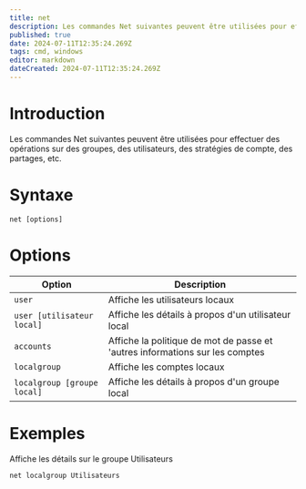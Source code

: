 ```yaml
---
title: net
description: Les commandes Net suivantes peuvent être utilisées pour effectuer des opérations sur des groupes, des utilisateurs, des stratégies de compte, des partages, etc
published: true
date: 2024-07-11T12:35:24.269Z
tags: cmd, windows
editor: markdown
dateCreated: 2024-07-11T12:35:24.269Z
---
```


# Introduction

Les commandes Net suivantes peuvent être utilisées pour effectuer des opérations sur des groupes, des utilisateurs, des stratégies de compte, des partages, etc.

# Syntaxe

`net [options]`

# Options

| Option                      | Description                                                                  |
| --------------------------- | ---------------------------------------------------------------------------- |
| `user`                      | Affiche les utilisateurs locaux                                              |
| `user [utilisateur local]`  | Affiche les détails à propos d'un utilisateur local                          |
| `accounts`                  | Affiche la politique de mot de passe et 'autres informations sur les comptes |
| `localgroup`                | Affiche les comptes locaux                                                   |
| `localgroup [groupe local]` | Affiche les détails à propos d'un groupe local                               |

# Exemples

Affiche les détails sur le groupe Utilisateurs

`net localgroup Utilisateurs`
